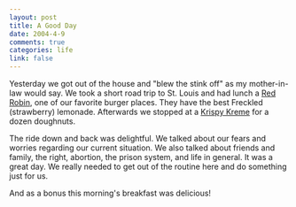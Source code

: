 ```yaml
--- 
layout: post
title: A Good Day
date: 2004-4-9
comments: true
categories: life
link: false
---
```

Yesterday we got out of the house and "blew the stink off" as my mother-in-law would say. We took a short road trip to St. Louis and had lunch a <a href="http://www.redrobin.com" title="Red Robin">Red Robin</a>, one of our favorite burger places. They have the best Freckled (strawberry) lemonade. Afterwards we stopped at a <a href="http://www.krispykreme.com" title="Krispy Kreme">Krispy Kreme</a> for a dozen doughnuts.

The ride down and back was delightful. We talked about our fears and worries regarding our current situation. We also talked about friends and family, the right, abortion, the prison system, and life in general. It was a great day. We really needed to get out of the routine here and do something just for us.

And as a bonus this morning's breakfast was delicious!
